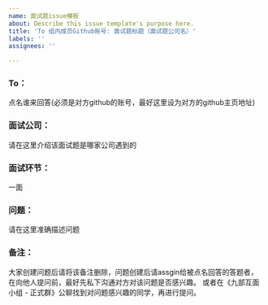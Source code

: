 ```yaml
---
name: 面试题issue模板
about: Describe this issue template's purpose here.
title: 'To 组内成员Github账号: 面试题标题（面试题公司名）'
labels: ''
assignees: ''

---
```


### To：
点名谁来回答(必须是对方github的账号，最好这里设为对方的github主页地址)


### 面试公司：
请在这里介绍该面试题是哪家公司遇到的


### 面试环节：
一面


### 问题：
请在这里准确描述问题


### 备注：
大家创建问题后请将该备注删除，问题创建后请assgin给被点名回答的答题者，在向他人提问前，最好先私下沟通对方对该问题是否感兴趣。
或者在《九部互面小组 - 正式群》公聊找到对问题感兴趣的同学，再进行提问。
